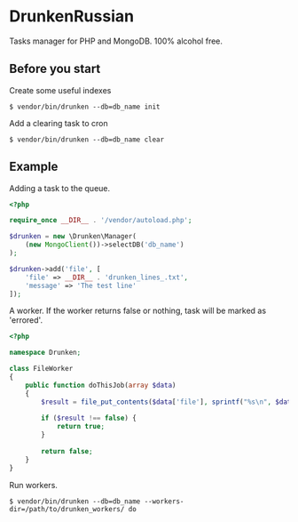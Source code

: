 # DrunkenRussian

Tasks manager for PHP and MongoDB. 100% alcohol free.

## Before you start

Create some useful indexes

```shell
$ vendor/bin/drunken --db=db_name init
```

Add a clearing task to cron

```shell
$ vendor/bin/drunken --db=db_name clear
```

## Example

Adding a task to the queue.

```php
<?php

require_once __DIR__ . '/vendor/autoload.php';

$drunken = new \Drunken\Manager(
    (new MongoClient())->selectDB('db_name')
);

$drunken->add('file', [
    'file' => __DIR__ . 'drunken_lines_.txt',
    'message' => 'The test line'
]);
```

A worker. If the worker returns false or nothing, task will be marked as 'errored'.

```php
<?php

namespace Drunken;

class FileWorker
{
    public function doThisJob(array $data)
    {
        $result = file_put_contents($data['file'], sprintf("%s\n", $data['message']), FILE_APPEND);
        
        if ($result !== false) {
            return true;
        }
        
        return false;
    }
}
```

Run workers.

```shell
$ vendor/bin/drunken --db=db_name --workers-dir=/path/to/drunken_workers/ do
```

